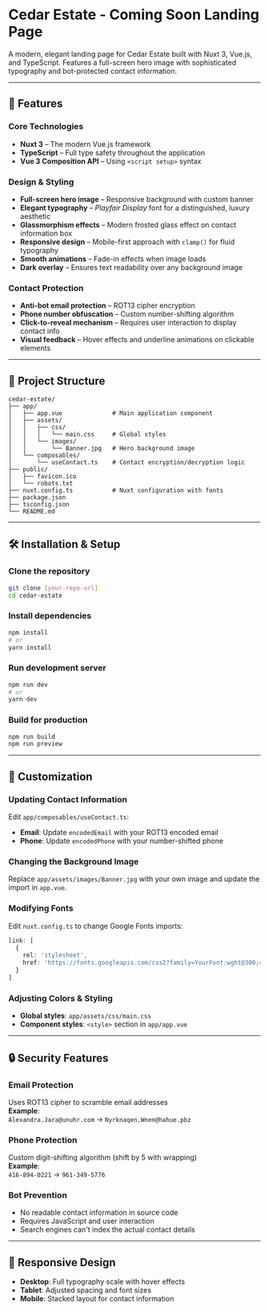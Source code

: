 # Cedar Estate - Coming Soon Landing Page

A modern, elegant landing page for Cedar Estate built with Nuxt 3, Vue.js, and TypeScript. Features a full-screen hero image with sophisticated typography and bot-protected contact information.

---

## 🚀 Features

### Core Technologies
- **Nuxt 3** – The modern Vue.js framework  
- **TypeScript** – Full type safety throughout the application  
- **Vue 3 Composition API** – Using `<script setup>` syntax  

### Design & Styling
- **Full-screen hero image** – Responsive background with custom banner  
- **Elegant typography** – *Playfair Display* font for a distinguished, luxury aesthetic  
- **Glassmorphism effects** – Modern frosted glass effect on contact information box  
- **Responsive design** – Mobile-first approach with `clamp()` for fluid typography  
- **Smooth animations** – Fade-in effects when image loads  
- **Dark overlay** – Ensures text readability over any background image  

### Contact Protection
- **Anti-bot email protection** – ROT13 cipher encryption  
- **Phone number obfuscation** – Custom number-shifting algorithm  
- **Click-to-reveal mechanism** – Requires user interaction to display contact info  
- **Visual feedback** – Hover effects and underline animations on clickable elements  

---

## 📁 Project Structure

```
cedar-estate/
├── app/
│   ├── app.vue              # Main application component
│   ├── assets/
│   │   ├── css/
│   │   │   └── main.css     # Global styles
│   │   └── images/
│   │       └── Banner.jpg   # Hero background image
│   └── composables/
│       └── useContact.ts    # Contact encryption/decryption logic
├── public/
│   ├── favicon.ico
│   └── robots.txt
├── nuxt.config.ts           # Nuxt configuration with fonts
├── package.json
├── tsconfig.json
└── README.md
```

---

## 🛠️ Installation & Setup

### Clone the repository

```bash
git clone [your-repo-url]
cd cedar-estate
```

### Install dependencies

```bash
npm install
# or
yarn install
```

### Run development server

```bash
npm run dev
# or
yarn dev
```

### Build for production

```bash
npm run build
npm run preview
```

---

## 🎨 Customization

### Updating Contact Information

Edit `app/composables/useContact.ts`:

- **Email**: Update `encodedEmail` with your ROT13 encoded email  
- **Phone**: Update `encodedPhone` with your number-shifted phone  

### Changing the Background Image

Replace `app/assets/images/Banner.jpg` with your own image and update the import in `app.vue`.

### Modifying Fonts

Edit `nuxt.config.ts` to change Google Fonts imports:

```ts
link: [
  {
    rel: 'stylesheet',
    href: 'https://fonts.googleapis.com/css2?family=YourFont:wght@300;400;700&display=swap'
  }
]
```

### Adjusting Colors & Styling

- **Global styles**: `app/assets/css/main.css`  
- **Component styles**: `<style>` section in `app/app.vue`  

---

## 🔒 Security Features

### Email Protection

Uses ROT13 cipher to scramble email addresses  
**Example**:  
`Alexandra.Jara@unuhr.com` → `Nyrknaqen.Wnen@hahuе.pbz`

### Phone Protection

Custom digit-shifting algorithm (shift by 5 with wrapping)  
**Example**:  
`416-894-0221` → `961-349-5776`

### Bot Prevention

- No readable contact information in source code  
- Requires JavaScript and user interaction  
- Search engines can't index the actual contact details  

---

## 📱 Responsive Design

- **Desktop**: Full typography scale with hover effects  
- **Tablet**: Adjusted spacing and font sizes  
- **Mobile**: Stacked layout for contact information  
